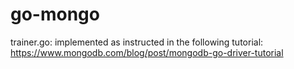 # go-mongo

trainer.go: implemented as instructed in the following tutorial: https://www.mongodb.com/blog/post/mongodb-go-driver-tutorial
